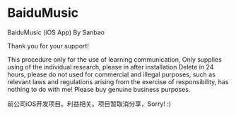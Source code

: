 # BaiduMusic

BaiduMusic (iOS App) By Sanbao

Thank you for your support!

This procedure only for the use of learning communication, Only supplies using of the individual research, please in after installation Delete in 24 hours, please do not used for commercial and illegal purposes, such as relevant laws and regulations arising from the exercise of responsibility, has nothing to do with me! Please buy genuine business purposes. 

前公司iOS开发项目。利益相关。项目暂取消分享，Sorry! :)
